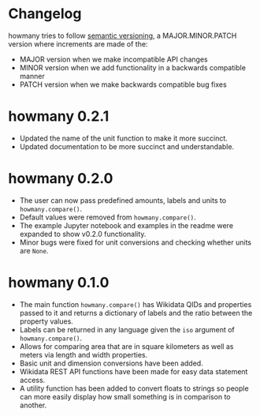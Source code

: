 # Changelog

howmany tries to follow [semantic versioning](https://semver.org/), a MAJOR.MINOR.PATCH version where increments are made of the:

- MAJOR version when we make incompatible API changes
- MINOR version when we add functionality in a backwards compatible manner
- PATCH version when we make backwards compatible bug fixes

# howmany 0.2.1

- Updated the name of the unit function to make it more succinct.
- Updated documentation to be more succinct and understandable.

# howmany 0.2.0

- The user can now pass predefined amounts, labels and units to `howmany.compare()`.
- Default values were removed from `howmany.compare()`.
- The example Jupyter notebook and examples in the readme were expanded to show v0.2.0 functionality.
- Minor bugs were fixed for unit conversions and checking whether units are `None`.

# howmany 0.1.0

- The main function `howmany.compare()` has Wikidata QIDs and properties passed to it and returns a dictionary of labels and the ratio between the property values.
- Labels can be returned in any language given the `iso` argument of `howmany.compare()`.
- Allows for comparing area that are in square kilometers as well as meters via length and width properties.
- Basic unit and dimension conversions have been added.
- Wikidata REST API functions have been made for easy data statement access.
- A utility function has been added to convert floats to strings so people can more easily display how small something is in comparison to another.
